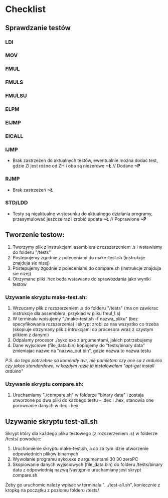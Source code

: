 # Checklist

## Sprawdzanie testów

### LDI
### MOV
### FMUL
### FMULS
### FMULSU
### ELPM
### EIJMP
### EICALL
### IJMP
+ Brak zastrzeżeń do aktualnych testów, ewentualnie można dodać test, gdzie Zl jest różne od ZH i oba są niezerowe **~Ł**
// Dodane **~P**
### RJMP
+ Brak zastrzeżeń **~Ł**
### STD/LDD
+ Testy są nieaktualne w stosunku do aktualnego działania programy, przesymulować jeszcze raz i zrobić update **~Ł**
// Poprawione **~P**


## Tworzenie testow:
1. Tworzymy plik z instrukcjami asemblera z rozszerzeniem .s i wstawiamy do folderu "/tests"
2. Postepujemy zgodnie z poleceniami do make-test.sh (instrukcje znajduja sie nizej)
3. Postepujemy zgodnie z poleceniami do compare.sh (instrukcje znajduja sie nizej)
4. Otrzymane pliki .hex beda wstawiane do sprawozdania jako wyniki testow

### Uzywanie skryptu make-test.sh:
1. Wrzucamy plik z rozszerzeniem .s do folderu "/tests" (ma on zawierac instrukcje dla assemblera, przyklad w pliku fmul_1.s)
2. W terminalu wpisujemy "./make-test.sh -f nazwa_pliku" (bez specyfikowania rozszerzenia) i skrypt zrobi za nas wszystko co trzeba (skopiuje otrzymany plik z intrukcjami do procesora wraz z czystym plikiem z danymi)
3. Odpalamy procesor ./syko.exe z argumentami, jakich potrzebujemy
4. Dane wyjsciowe (file_data.bin) kopiujemy do "tests/binary data" zmieniajac nazwe na "nazwa_out.bin", gdzie nazwa to nazwa testu

_P.S. do tego potrzebne sa komendy avr, nie pamietam czy one sa z arduino czy jakos standardowo, w kazdym razie ja instalowalem "apt-get install arduino"_


### Uzywanie skryptu compare.sh:
1. Uruchamiamy "./compare.sh" w folderze "binary data" i zostaja utworzone po dwa pliki do kazdego testu - .dec i .hex, stanowia one porownanie danych w dec i hex

## Uzywanie skryptu test-all.sh
Skrypt który dla każdego pliku testowego (z rozszerzeniem .s) w folderze /tests/ powoduje:
1. Uruchomienie skryptu make-test.sh, a co za tym idzie utworzenie odpowiednich plików binarnych
2. Wywołanie programu syko.exe z argumentami 30 30 zeroPC
3. Skopiowanie danych wyjściowych (file_data.bin) do folderu /tests/binary data z odpowiednią nazwą
Następnie uruchamiany jest skrypt compare.sh

Żeby go uruchomic należy wpisać w terminalu ". ./test-all.sh", koniecznie z kropką na początku z poziomu folderu /tests/
